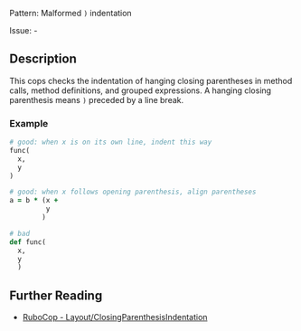 Pattern: Malformed `)` indentation

Issue: -

## Description

This cops checks the indentation of hanging closing parentheses in
method calls, method definitions, and grouped expressions. A hanging
closing parenthesis means `)` preceded by a line break.

### Example

```ruby
# good: when x is on its own line, indent this way
func(
  x,
  y
)

# good: when x follows opening parenthesis, align parentheses
a = b * (x +
         y
        )

# bad
def func(
  x,
  y
  )
```

## Further Reading

* [RuboCop - Layout/ClosingParenthesisIndentation](https://rubocop.readthedocs.io/en/latest/cops_layout/#layoutclosingparenthesisindentation)
